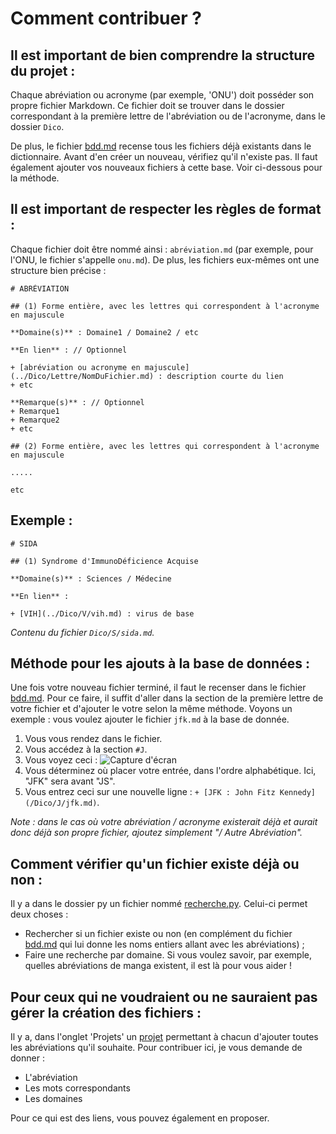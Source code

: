 # Comment contribuer ?

## Il est important de bien comprendre la structure du projet :

Chaque abréviation ou acronyme (par exemple, 'ONU') doit posséder son propre fichier Markdown. Ce fichier doit se trouver dans le dossier correspondant à la première lettre de l'abréviation ou de l'acronyme, dans le dossier `Dico`.

De plus, le fichier [bdd.md](bdd.md) recense tous les fichiers déjà existants dans le dictionnaire. Avant d'en créer un nouveau, vérifiez qu'il n'existe pas. Il faut également ajouter vos nouveaux fichiers à cette base. Voir ci-dessous pour la méthode.

## Il est important de respecter les règles de format :

Chaque fichier doit être nommé ainsi : `abréviation.md` (par exemple, pour l'ONU, le fichier s'appelle `onu.md`). De plus, les fichiers eux-mêmes ont une structure bien précise :

    # ABRÉVIATION

    ## (1) Forme entière, avec les lettres qui correspondent à l'acronyme en majuscule

    **Domaine(s)** : Domaine1 / Domaine2 / etc

    **En lien** : // Optionnel

    + [abréviation ou acronyme en majuscule](../Dico/Lettre/NomDuFichier.md) : description courte du lien
    + etc

    **Remarque(s)** : // Optionnel
    + Remarque1
    + Remarque2
    + etc

    ## (2) Forme entière, avec les lettres qui correspondent à l'acronyme en majuscule

    .....

    etc

## Exemple :

    # SIDA

    ## (1) Syndrome d'ImmunoDéficience Acquise

    **Domaine(s)** : Sciences / Médecine

    **En lien** :

    + [VIH](../Dico/V/vih.md) : virus de base


*Contenu du fichier `Dico/S/sida.md`.*

## Méthode pour les ajouts à la base de données :

Une fois votre nouveau fichier terminé, il faut le recenser dans le fichier [bdd.md](bdd.md). Pour ce faire, il suffit d'aller dans la section de la première lettre de votre fichier et d'ajouter le votre selon la même méthode. Voyons un exemple : vous voulez ajouter le fichier `jfk.md` à la base de donnée.

1. Vous vous rendez dans le fichier.
2. Vous accédez à la section `#J`.
3. Vous voyez ceci : ![Capture d'écran](screenJ.png)
4. Vous déterminez où placer votre entrée, dans l'ordre alphabétique. Ici, "JFK" sera avant "JS".
5. Vous entrez ceci sur une nouvelle ligne : `+ [JFK : John Fitz Kennedy](/Dico/J/jfk.md)`.

*Note : dans le cas où votre abréviation / acronyme existerait déjà et aurait donc déjà son propre fichier, ajoutez simplement "/ Autre Abréviation".*

## Comment vérifier qu'un fichier existe déjà ou non :

Il y a dans le dossier py un fichier nommé [recherche.py](/py/recherche.py). Celui-ci permet deux choses :

+ Rechercher si un fichier existe ou non (en complément du fichier [bdd.md](/bdd.md) qui lui donne les noms entiers allant avec les abréviations) ;
+ Faire une recherche par domaine. Si vous voulez savoir, par exemple, quelles abréviations de manga existent, il est là pour vous aider !

## Pour ceux qui ne voudraient ou ne sauraient pas gérer la création des fichiers :

Il y a, dans l'onglet 'Projets' un [projet](https://github.com/Bethoth/Dico-abreviations-et-acronymes/projects/1) permettant à chacun d'ajouter toutes les abréviations qu'il souhaite. Pour contribuer ici, je vous demande de donner :

+ L'abréviation
+ Les mots correspondants
+ Les domaines

Pour ce qui est des liens, vous pouvez également en proposer.